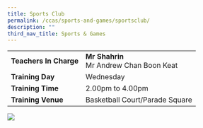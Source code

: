 ```yaml
---
title: Sports Club
permalink: /ccas/sports-and-games/sportsclub/
description: ""
third_nav_title: Sports & Games
---
```

| |  | 
| -------- | -------- | 
| **Teachers In Charge**     | **Mr Shahrin**<br>Mr Andrew Chan Boon Keat|
|**Training Day**|Wednesday
|**Training Time**|2.00pm to 4.00pm
|**Training Venue**|Basketball Court/Parade Square

![](/images/sportsclub2023.jpg)
